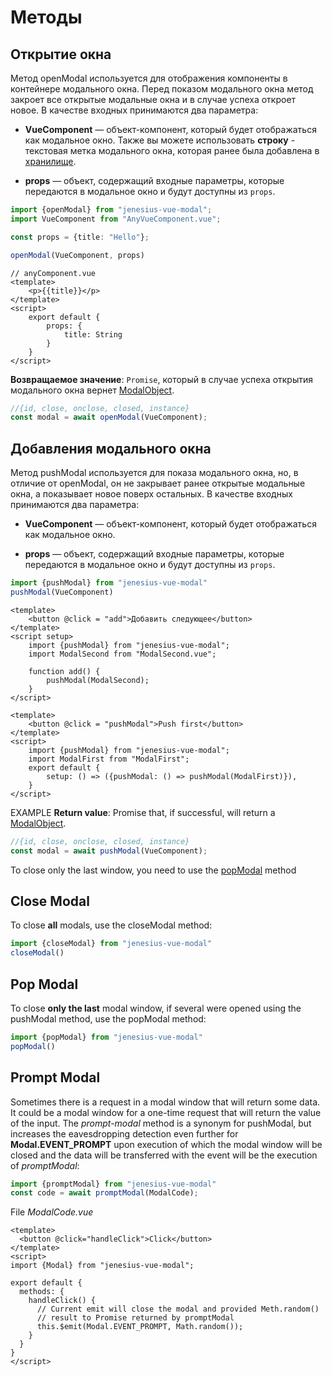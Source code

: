 # Методы

## Открытие окна
Метод openModal используется для отображения компоненты в контейнере модального окна. Перед показом модального окна 
метод закроет все открытые модальные окна и в случае успеха откроет новое. В качестве входных принимаются два параметра:
- **VueComponent** — объект-компонент, который будет отображаться как модальное окно. Также вы можете использовать
**строку** - текстовая метка модального окна, которая ранее была добавлена в [хранилище](./store).

- **props** — объект, содержащий входные параметры, которые передаются в модальное окно и будут доступны из `props`.

```ts
import {openModal} from "jenesius-vue-modal";
import VueComponent from "AnyVueComponent.vue";

const props = {title: "Hello"};

openModal(VueComponent, props)
```
```vue
// anyComponent.vue
<template>
    <p>{{title}}</p>
</template>
<script>
    export default {
        props: {
            title: String
        }
    }
</script>
```

**Возвращаемое значение**: `Promise`, который в случае успеха открытия модального окна вернет
[ModalObject](./modal-object).

```ts
//{id, close, onclose, closed, instance}
const modal = await openModal(VueComponent);
```
## Добавления модального окна
Метод pushModal используется для показа модального окна, но, в отличие от openModal, он не закрывает ранее открытые
модальные окна, а показывает новое поверх остальных. В качестве входных принимаются два параметра:
- **VueComponent** — объект-компонент, который будет отображаться как модальное окно.

- **props** — объект, содержащий входные параметры, которые передаются в модальное окно и будут доступны из `props`.
```ts
import {pushModal} from "jenesius-vue-modal"
pushModal(VueComponent)
```
```vue
<template>
    <button @click = "add">Добавить следующее</button>
</template>
<script setup>
    import {pushModal} from "jenesius-vue-modal";
    import ModalSecond from "ModalSecond.vue";
    
	function add() {
		pushModal(ModalSecond);
    }
</script>
```
```vue
<template>
    <button @click = "pushModal">Push first</button>
</template>
<script>
    import {pushModal} from "jenesius-vue-modal";
    import ModalFirst from "ModalFirst";
    export default {
        setup: () => ({pushModal: () => pushModal(ModalFirst)}),
    }
</script>
```
EXAMPLE
**Return value**: Promise that, if successful, will return a [ModalObject](/guide/modal-object).
```ts
//{id, close, onclose, closed, instance}
const modal = await pushModal(VueComponent); 
```
To close only the last window, you need to use the [popModal](#pop-modal) method

## Close Modal
To close **all** modals, use the closeModal method:
```ts
import {closeModal} from "jenesius-vue-modal"
closeModal()
```

## Pop Modal
To close **only the last** modal window, if several were opened 
using the pushModal method, use the popModal method:
```ts
import {popModal} from "jenesius-vue-modal"
popModal()
```

## Prompt Modal
Sometimes there is a request in a modal window that will return some data. It could be
a modal window for a one-time request that will return the value of the input.
The *prompt-modal* method is a synonym for pushModal, but increases the eavesdropping detection even further
for **Modal.EVENT_PROMPT** upon execution of which the modal window will be closed and the data will be transferred
with the event will be the execution of *promptModal*:
```ts
import {promptModal} from "jenesius-vue-modal"
const code = await promptModal(ModalCode);
```
File *ModalCode.vue*

```vue
<template>
  <button @click="handleClick">Click</button>
</template>
<script>
import {Modal} from "jenesius-vue-modal";

export default {
  methods: {
    handleClick() {
      // Current emit will close the modal and provided Meth.random() 
      // result to Promise returned by promptModal
      this.$emit(Modal.EVENT_PROMPT, Math.random());
    }
  }
}
</script>

```
